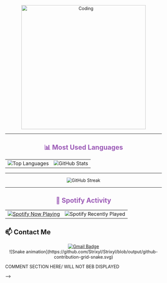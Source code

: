 <div align="center">
  <img alt="Coding" width="400" src="https://media.tenor.com/sbfBfp3FeY8AAAAj/oia-uia.gif">
</div>

---

<div align="center">
  <h2 style="color:#9b59b6;">📊 Most Used Languages</h2>
  <table>
    <tr>
      <td>
        <img src="https://github-readme-stats.vercel.app/api/top-langs/?username=Strixyl&layout=pie&theme=midnight-purple" alt="Top Languages">
      </td>
      <td>
        <img src="https://github-readme-stats.vercel.app/api?username=Strixyl&show_icons=true&theme=midnight-purple" alt="GitHub Stats">
      </td>
    </tr>
  </table>
</div>

---

<div align="Center">
  <img src="https://nirzak-streak-stats.vercel.app/?user=Strixyl&theme=midnight-purple&hide_border=true" alt="GitHub Streak">
</div>


---

<div align="center">
  <h2 style="color:#9b59b6;">🎵 Spotify Activity</h2>
  <table>
    <tr>
      <td>
        <a href="https://github.com/kittinan/spotify-github-profile">
          <img src="https://spotify-github-profile.kittinanx.com/api/view?uid=qkoi3o0oqybzwf6ja5hvtzw5m&cover_image=true&theme=default&show_offline=false&background_color=212121&interchange=false" alt="Spotify Now Playing">
        </a>
      </td>
      <td>
        <img src="https://spotify-recently-played-readme.vercel.app/api?user=qkoi3o0oqybzwf6ja5hvtzw5m&unique=true&count=5&background_color=000000&text_color=9b59b6" alt="Spotify Recently Played">
      </td>
    </tr>
  </table>
</div>

## 📫 Contact Me

<div align="center">
  <a href="mailto:your.email@gmail.com">
    <img src="https://img.shields.io/badge/Gmail-D14836?style=for-the-badge&logo=gmail&logoColor=white" alt="Gmail Badge">
  </a>
</div>

<div align="center">
![Snake animation](https://github.com/Strixyl/Strixyl/blob/output/github-contribution-grid-snake.svg)
</div>

COMMENT SECTION HERE/ WILL NOT BEB DISPLAYED


-->
